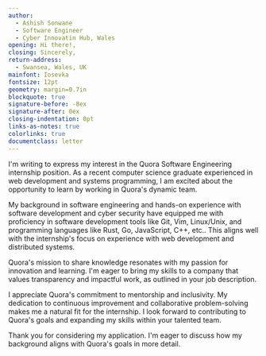 ```yaml
---
author:
  - Ashish Sonwane
  - Software Engineer
  - Cyber Innovatin Hub, Wales
opening: Hi there!,
closing: Sincerely,
return-address:
  - Swansea, Wales, UK
mainfont: Iosevka
fontsize: 12pt
geometry: margin=0.7in
blockquote: true
signature-before: -8ex
signature-after: 0ex
closing-indentation: 0pt
links-as-notes: true
colorlinks: true
documentclass: letter
---
```


I'm writing to express my interest in the Quora Software Engineering internship
position. As a recent computer science graduate experienced in web development
and systems programming, I am excited about the opportunity to learn by working
in Quora's dynamic team.

My background in software engineering and hands-on experience with software
development and cyber security have equipped me with proficiency in software development tools like Git, Vim, Linux/Unix, and programming languages like Rust, Go, JavaScript, C++, etc.. This aligns well with the internship's focus
on experience with web development and distributed systems.

Quora's mission to share knowledge resonates with my passion for innovation and
learning. I'm eager to bring my skills to a company that values transparency and impactful work, as outlined in your job description.

I appreciate Quora's commitment to mentorship and inclusivity. My dedication to
continuous improvement and collaborative problem-solving makes me a natural fit
for the internship. I look forward to contributing to Quora's goals and
expanding my skills within your talented team.

Thank you for considering my application. I'm eager to discuss how my background
aligns with Quora's goals in more detail.
